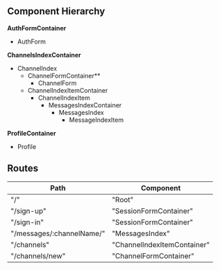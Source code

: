 ## Component Hierarchy

**AuthFormContainer**
- AuthForm

**ChannelsIndexContainer**
- ChannelIndex
  + ChannelFormContainer**
    * ChannelForm
  + ChannelIndexItemContainer
    * ChannelIndexItem
      * MessagesIndexContainer
        * MessagesIndex
          * MessageIndexItem

**ProfileContainer**
- Profile

## Routes

|    Path    |      Component      |
|------------|---------------------|
| "/" | "Root" |
| "/sign-up" | "SessionFormContainer" |
| "/sign-in" | "SessionFormContainer" |
| "/messages/:channelName/" | "MessagesIndex" |
| "/channels" | "ChannelIndexItemContainer" |
| "/channels/new" | "ChannelFormContainer" |
